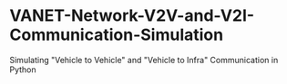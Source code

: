 # VANET-Network-V2V-and-V2I-Communication-Simulation
Simulating "Vehicle to Vehicle" and "Vehicle to Infra" Communication in Python
